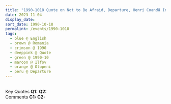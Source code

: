 ```yaml
---
title: "1990-1018 Quote on Not to Be Afraid, Departure, Henri Coandă International Airport, Otopeni (15 kms N of Bucharest), Ilfov, Romania"
date: 2023-11-04
display_date: 
sort_date: 1990-10-18
permalink: /events/1990-1018
tags:
  - blue @ English
  - brown @ Romania
  - crimson @ 1990
  - deeppink @ Quote
  - green @ 1990-10
  - maroon @ Ilfov
  - orange @ Otopeni
  - peru @ Departure
---
```


<br>

<wave-list>
  <list-title color="DarkSeaGreen" width="55">Key Quotes</list-title>
  <list-item color="BlanchedAlmond" width="280"><b>Q1:</b> <i></i></list-item>
  <list-item color="Lavender" width="280"><b>Q2:</b> <i></i></list-item>
</wave-list>

<br>

<wave-list>
  <list-title color="DarkSeaGreen" width="55">Comments</list-title>
  <list-item color="BlanchedAlmond" width="280"><b>C1:</b> <i></i></list-item>
  <list-item color="Lavender" width="280"><b>C2:</b> <i></i></list-item>
</wave-list>